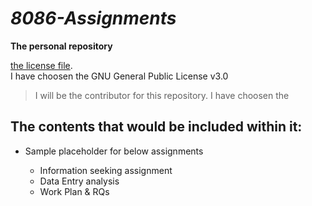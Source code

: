 # _8086-Assignments_

**The personal repository**

[the license file](https://github.com/ranjithae/8086-Assignments/blob/master/LICENSE).  
I have choosen the GNU General Public License v3.0
>I will be the contributor for this repository. I have choosen the 

## The contents that would be included within it:
* Sample placeholder for below assignments
  
  * Information seeking assignment
  * Data Entry analysis
  * Work Plan & RQs
